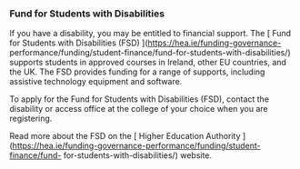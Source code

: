 ###  **Fund for Students with Disabilities**

If you have a disability, you may be entitled to financial support. The [ Fund
for Students with Disabilities (FSD) ](https://hea.ie/funding-governance-
performance/funding/student-finance/fund-for-students-with-disabilities/)
supports students in approved courses in Ireland, other EU countries, and the
UK. The FSD provides funding for a range of supports, including assistive
technology equipment and software.

To apply for the Fund for Students with Disabilities (FSD), contact the
disability or access office at the college of your choice when you are
registering.

Read more about the FSD on the [ Higher Education Authority
](https://hea.ie/funding-governance-performance/funding/student-finance/fund-
for-students-with-disabilities/) website.
